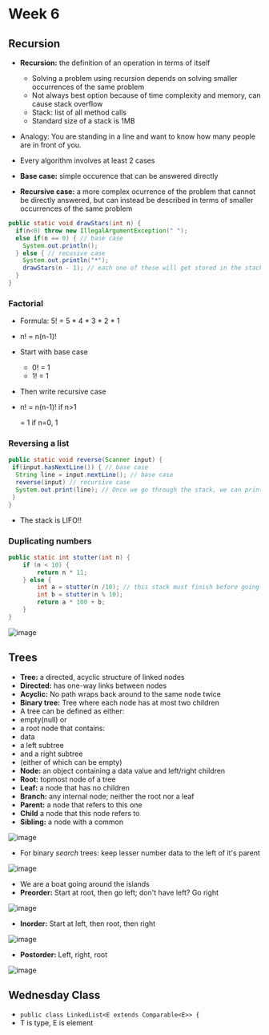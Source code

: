 # Week 6

## Recursion

* **Recursion:** the definition of an operation in terms of itself
  * Solving a problem using recursion depends on solving smaller occurrences of the same problem
  * Not always best option because of time complexity and memory, can cause stack overflow
  * Stack: list of all method calls
  * Standard size of a stack is 1MB
* Analogy: You are standing in a line and want to know how many people are in front of you.

* Every algorithm involves at least 2 cases
* **Base case:** simple occurence that can be answered directly
* **Recursive case:** a more complex ocurrence of the problem that cannot be directly answered, but can instead be described in terms of smaller occurrences of the same problem
```java
public static void drawStars(int n) {
  if(n<0) throw new IllegalArgumentException(" ");
  else if(n == 0) { // base case
    System.out.println();
  } else { // recusive case
    System.out.println("*");
    drawStars(n - 1); // each one of these will get stored in the stack until we hit n == 0
  }
}
```
### Factorial

* Formula: 5! = 5 * 4 * 3 * 2 * 1
* n! = n(n-1)!
* Start with base case
  * 0! = 1
  * 1! = 1
* Then write recursive case
* n! = n(n-1)! if n>1
  
    = 1 if n=0, 1

### Reversing a list

```java
public static void reverse(Scanner input) {
 if(input.hasNextLine()) { // base case
  String line = input.nextLine(); // base case
  reverse(input) // recursive case
  System.out.print(line); // Once we go through the stack, we can print all the lines
 }
}
```

* The stack is LIFO!!

### Duplicating numbers

```java
public static int stutter(int n) {
    if (n < 10) {
        return n * 11;
    } else {
        int a = stutter(n /10); // this stack must finish before going to next line
        int b = stutter(n % 10);
        return a * 100 + b;
    }
}
```
![image](https://github.com/jacqhorizon/reading-notes/assets/97759961/3d24d0a7-6f3c-4bb2-8be0-603e15c22942)

## Trees

* **Tree:** a directed, acyclic structure of linked nodes
 * **Directed:** has one-way links between nodes
 * **Acyclic:** No path wraps back around to the same node twice
 * **Binary tree:** Tree where each node has at most two children
* A tree can be defined as either:
 * empty(null) or
 * a root node that contains:
  * data
  * a left subtree
  * and a right subtree
  * (either of which can be empty)
* **Node:** an object containing a data value and left/right children
* **Root:** topmost node of a tree
* **Leaf:** a node that has no children
* **Branch:** any internal node; neither the root nor a leaf
* **Parent:** a node that refers to this one
* **Child** a node that this node refers to
* **Sibling:** a node with a common

![image](https://github.com/jacqhorizon/reading-notes/assets/97759961/192b2681-4d46-472b-b8c1-55344ff71ce8)

* For binary *search* trees: keep lesser number data to the left of it's parent

![image](https://github.com/jacqhorizon/reading-notes/assets/97759961/e49cc13f-14ad-446e-afed-e4cff40d07d0)

* We are a boat going around the islands
* **Preorder:** Start at root, then go left; don't have left? Go right

![image](https://github.com/jacqhorizon/reading-notes/assets/97759961/2a9620db-6a80-486c-82c6-67aaa857711e)

* **Inorder:** Start at left, then root, then right

 ![image](https://github.com/jacqhorizon/reading-notes/assets/97759961/4d145322-8e83-4c18-99fe-a0f6e2a87f43)

* **Postorder:** Left, right, root

![image](https://github.com/jacqhorizon/reading-notes/assets/97759961/3286727e-5931-4523-a575-1bccbd6c77dc)

## Wednesday Class

* `public class LinkedList<E extends Comparable<E>> {`
* T is type, E is element

